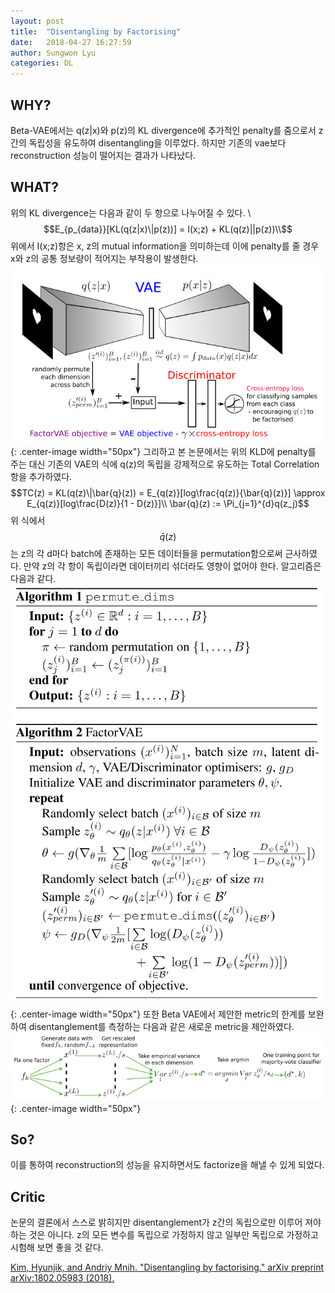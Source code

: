 ```yaml
---
layout: post
title:  "Disentangling by Factorising"
date:   2018-04-27 16:27:59
author: Sungwon Lyu
categories: DL
---
```


## WHY? 
Beta-VAE에서는 q(z|x)와 p(z)의 KL divergence에 추가적인 penalty를 줌으로서 z간의 독립성을 유도하여 disentangling을 이루었다. 하지만 기존의 vae보다 reconstruction 성능이 떨어지는 결과가 나타났다. 

## WHAT?
위의 KL divergence는 다음과 같이 두 항으로 나누어질 수 있다. \\
$$E_{p_{data}}[KL(q(z|x)\|p(z))] = I(x;z) + KL(q(z)||p(z))\\$$
위에서 I(x;z)항은 x, z의 mutual information을 의미하는데 이에 penalty를 줄 경우 x와 z의 공통 정보량이 적어지는 부작용이 발생한다. 
![image](/assets/images/fvae1.png){: .center-image width="50px"}
그리하고 본 논문에서는 위의 KLD에 penalty를 주는 대신 기존의 VAE의 식에 q(z)의 독립을 강제적으로 유도하는 Total Correlation항을 추가하였다. 
$$TC(z) = KL(q(z)\|\bar{q}(z)) = E_{q(z)}[log\frac{q(z)}{\bar{q}(z)}] \approx E_{q(z)}[log\frac{D(z)}{1 - D(z)}]\\
\bar{q}(z) := \Pi_{j=1}^{d}q(z_j)$$
위 식에서 $$\bar{q}(z)$$는 z의 각 d마다 batch에 존재하는 모든 데이터들을 permutation함으로써 근사하였다. 만약 z의 각 항이 독립이라면 데이터끼리 섞더라도 영향이 없어야 한다. 알고리즘은 다음과 같다. 
![image](/assets/images/fvae2.png){: .center-image width="50px"}
또한 Beta VAE에서 제안한 metric의 한계를 보완하여 disentanglement를 측정하는 다음과 같은 새로운 metric을 제안하였다. 
![image](/assets/images/fvae3.png){: .center-image width="50px"}

## So?
이를 통하여 reconstruction의 성능을 유지하면서도 factorize을 해낼 수 있게 되었다. 

## Critic
논문의 결론에서 스스로 밝히지만 disentanglement가 z간의 독립으로만 이루어 져야 하는 것은 아니다. z의 모든 변수를 독립으로 가정하지 않고 일부만 독립으로 가정하고 시험해 보면 좋을 것 같다. 

[Kim, Hyunjik, and Andriy Mnih. "Disentangling by factorising." arXiv preprint arXiv:1802.05983 (2018).](https://arxiv.org/abs/1802.05983)
